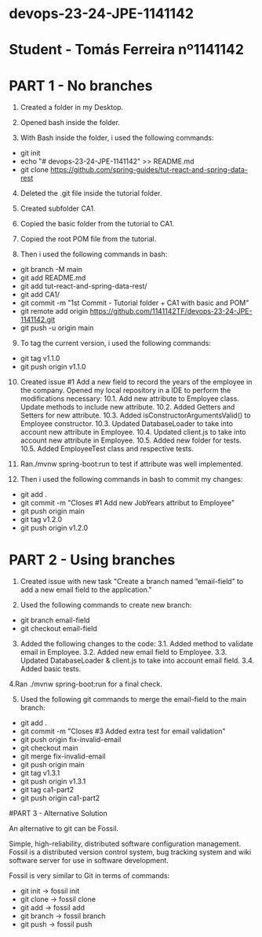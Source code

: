 # devops-23-24-JPE-1141142

# Student - Tomás Ferreira nº1141142

# PART 1 - No branches

1. Created a folder in my Desktop.

2. Opened bash inside the folder.

3. With Bash inside the folder, i used the following commands:
- git init
- echo "# devops-23-24-JPE-1141142" >> README.md
- git clone https://github.com/spring-guides/tut-react-and-spring-data-rest

4. Deleted the .git file inside the tutorial folder.

5. Created subfolder CA1.

6. Copied the basic folder from the tutorial to CA1.

7. Copied the root POM file from the tutorial.

8. Then i used the following commands in bash:
- git branch -M main
- git add README.md
- git add tut-react-and-spring-data-rest/
- git add CA1/
- git commit -m "1st Commit - Tutorial folder + CA1 with basic and POM"
- git remote add origin https://github.com/1141142TF/devops-23-24-JPE-1141142.git
- git push -u origin main

9. To tag the current version, i used the following commands:
- git tag v1.1.0
- git push origin v1.1.0

10. Created issue #1 Add a new field to record the years of the employee in the company.
    Opened my local repository in a IDE to perform the modifications necessary:
    10.1. Add new attribute to Employee class. Update methods to include new attribute.
    10.2. Added Getters and Setters for new attribute.
    10.3. Added isConstructorArgumentsValid() to Employee constructor.
    10.3. Updated DatabaseLoader to take into account new attribute in Employee.
    10.4. Updated client.js to take into account new attribute in Employee.
    10.5. Added new folder for tests.
    10.5. Added EmployeeTest class and respective tests.

11. Ran./mvnw spring-boot:run to test if attribute was well implemented.

12. Then i used the following commands in bash to commit my changes:
- git add .
- git commit -m  "Closes #1 Add new JobYears attribut to Employee"
- git push origin main
- git tag v1.2.0
- git push origin v1.2.0



# PART 2 - Using branches

1. Created issue with new task "Create a branch named ”email-field” to add a new email field to the application."

2. Used the following commands to create new branch:
- git branch email-field
- git checkout email-field

3. Added the following changes to the code:
   3.1. Added method to validate email in Employee.
   3.2. Added new email field to Employee.
   3.3. Updated DatabaseLoader & client.js to take into account email field.
   3.4. Added basic tests.

4.Ran ./mvnw spring-boot:run for a final check.

5. Used the following git commands to merge the email-field to the main branch:
- git add .
- git commit -m "Closes #3 Added extra test for email validation"
- git push origin fix-invalid-email
- git checkout main
- git merge fix-invalid-email
- git push origin main
- git tag v1.3.1
- git push origin v1.3.1
- git tag ca1-part2
- git push origin ca1-part2



#PART 3 - Alternative Solution

An alternative to git can be Fossil.

Simple, high-reliability, distributed software configuration management.
Fossil is a distributed version control system, bug tracking system and wiki software server for use in software development.

Fossil is very similar to Git in terms of commands:
- git init -> fossil init
- git clone -> fossil clone
- git add -> fossil add
- git branch -> fossil branch
- git push -> fossil push



